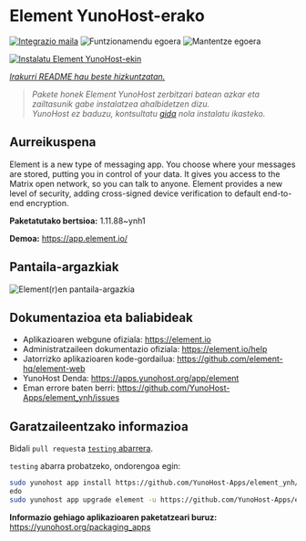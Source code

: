 <!--
Ohart ongi: README hau automatikoki sortu da <https://github.com/YunoHost/apps/tree/master/tools/readme_generator>ri esker
EZ editatu eskuz.
-->

# Element YunoHost-erako

[![Integrazio maila](https://apps.yunohost.org/badge/integration/element)](https://ci-apps.yunohost.org/ci/apps/element/)
![Funtzionamendu egoera](https://apps.yunohost.org/badge/state/element)
![Mantentze egoera](https://apps.yunohost.org/badge/maintained/element)

[![Instalatu Element YunoHost-ekin](https://install-app.yunohost.org/install-with-yunohost.svg)](https://install-app.yunohost.org/?app=element)

*[Irakurri README hau beste hizkuntzatan.](./ALL_README.md)*

> *Pakete honek Element YunoHost zerbitzari batean azkar eta zailtasunik gabe instalatzea ahalbidetzen dizu.*  
> *YunoHost ez baduzu, kontsultatu [gida](https://yunohost.org/install) nola instalatu ikasteko.*

## Aurreikuspena

Element is a new type of messaging app. You choose where your messages are stored, putting you in control of your data. It gives you access to the Matrix open network, so you can talk to anyone. Element provides a new level of security, adding cross-signed device verification to default end-to-end encryption.

**Paketatutako bertsioa:** 1.11.88~ynh1

**Demoa:** <https://app.element.io/>

## Pantaila-argazkiak

![Element(r)en pantaila-argazkia](./doc/screenshots/homepage-all-platforms-1_1.png)

## Dokumentazioa eta baliabideak

- Aplikazioaren webgune ofiziala: <https://element.io>
- Administratzaileen dokumentazio ofiziala: <https://element.io/help>
- Jatorrizko aplikazioaren kode-gordailua: <https://github.com/element-hq/element-web>
- YunoHost Denda: <https://apps.yunohost.org/app/element>
- Eman errore baten berri: <https://github.com/YunoHost-Apps/element_ynh/issues>

## Garatzaileentzako informazioa

Bidali `pull request`a [`testing` abarrera](https://github.com/YunoHost-Apps/element_ynh/tree/testing).

`testing` abarra probatzeko, ondorengoa egin:

```bash
sudo yunohost app install https://github.com/YunoHost-Apps/element_ynh/tree/testing --debug
edo
sudo yunohost app upgrade element -u https://github.com/YunoHost-Apps/element_ynh/tree/testing --debug
```

**Informazio gehiago aplikazioaren paketatzeari buruz:** <https://yunohost.org/packaging_apps>
